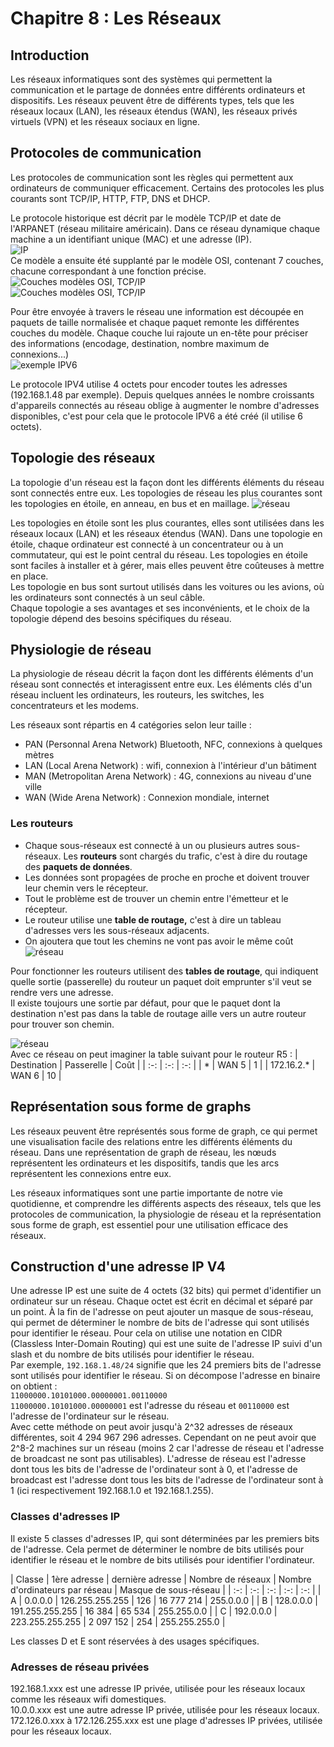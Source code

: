 # Chapitre 8 : Les Réseaux

## Introduction

Les réseaux informatiques sont des systèmes qui permettent la communication et le partage de données entre différents ordinateurs et dispositifs. Les réseaux peuvent être de différents types, tels que les réseaux locaux (LAN), les réseaux étendus (WAN), les réseaux privés virtuels (VPN) et les réseaux sociaux en ligne.

## Protocoles de communication

Les protocoles de communication sont les règles qui permettent aux ordinateurs de communiquer efficacement. Certains des protocoles les plus courants sont TCP/IP, HTTP, FTP, DNS et DHCP.

Le protocole historique est décrit par le modèle TCP/IP et date de l'ARPANET (réseau militaire américain). Dans ce réseau dynamique chaque machine a un identifiant unique (MAC) et une adresse (IP).  
![IP](https://raw.githubusercontent.com/TristanL06/Cyrano-NSI/main/Chapitre%208%20%3A%20R%C3%A9seaux/ressources/Untitled%201.png)  
Ce modèle a ensuite été supplanté par le modèle OSI, contenant 7 couches, chacune correspondant à une fonction précise.  
![Couches modèles OSI, TCP/IP](https://raw.githubusercontent.com/TristanL06/Cyrano-NSI/main/Chapitre%208%20%3A%20R%C3%A9seaux/ressources/Untitled%202.png)  
![Couches modèles OSI, TCP/IP](https://raw.githubusercontent.com/TristanL06/Cyrano-NSI/main/Chapitre%208%20%3A%20R%C3%A9seaux/ressources/Untitled%203.png)  

Pour être envoyée à travers le réseau une information est découpée en paquets de taille normalisée et chaque paquet remonte les différentes couches du modèle. Chaque couche lui rajoute un en-tête pour préciser des informations (encodage, destination, nombre maximum de connexions...)  
![exemple IPV6](https://raw.githubusercontent.com/TristanL06/Cyrano-NSI/main/Chapitre%208%20%3A%20R%C3%A9seaux/ressources/Untitled%204.png)

Le protocole IPV4 utilise 4 octets pour encoder toutes les adresses (192.168.1.48 par exemple). Depuis quelques années le nombre croissants d'appareils connectés au réseau oblige à augmenter le nombre d'adresses disponibles, c'est pour cela que le protocole IPV6 a été créé (il utilise 6 octets).

## Topologie des réseaux

La topologie d'un réseau est la façon dont les différents éléments du réseau sont connectés entre eux. Les topologies de réseau les plus courantes sont les topologies en étoile, en anneau, en bus et en maillage.
![réseau](image.png)

Les topologies en étoile sont les plus courantes, elles sont utilisées dans les réseaux locaux (LAN) et les réseaux étendus (WAN). Dans une topologie en étoile, chaque ordinateur est connecté à un concentrateur ou à un commutateur, qui est le point central du réseau. Les topologies en étoile sont faciles à installer et à gérer, mais elles peuvent être coûteuses à mettre en place.  
Les topologie en bus sont surtout utilisés dans les voitures ou les avions, où les ordinateurs sont connectés à un seul câble.  
Chaque topologie a ses avantages et ses inconvénients, et le choix de la topologie dépend des besoins spécifiques du réseau.

## Physiologie de réseau

La physiologie de réseau décrit la façon dont les différents éléments d'un réseau sont connectés et interagissent entre eux. Les éléments clés d'un réseau incluent les ordinateurs, les routeurs, les switches, les concentrateurs et les modems.

Les réseaux sont répartis en 4 catégories selon leur taille :
- PAN (Personnal Arena Network) Bluetooth, NFC, connexions à quelques mètres
- LAN (Local Arena Network) : wifi, connexion à l'intérieur d'un bâtiment
- MAN (Metropolitan Arena Network) : 4G, connexions au niveau d'une ville
- WAN (Wide Arena Network) : Connexion mondiale, internet

### **Les routeurs**
-   Chaque sous-réseaux est connecté à un ou plusieurs autres sous-réseaux. Les **routeurs** sont chargés du trafic, c'est à dire du routage des **paquets de données**.
-   Les données sont propagées de proche en proche et doivent trouver leur chemin vers le récepteur.
-   Tout le problème est de trouver un chemin entre l'émetteur et le récepteur.
-   Le routeur utilise une **table de routage,** c'est à dire un tableau d'adresses vers les sous-réseaux adjacents.
-   On ajoutera que tout les chemins ne vont pas avoir le même coût  
![réseau](https://github.com/TristanL06/Cyrano-NSI/raw/main/Chapitre%208%20:%20R%C3%A9seaux/ressources/Untitled.png)

Pour fonctionner les routeurs utilisent des **tables de routage**, qui indiquent quelle sortie (passerelle) du routeur un paquet doit emprunter s'il veut se rendre vers une adresse.  
Il existe toujours une sortie par défaut, pour que le paquet dont la destination n'est pas dans la table de routage aille vers un autre routeur pour trouver son chemin.  

![réseau](https://github.com/TristanL06/Cyrano-NSI/raw/main/Chapitre%208%20:%20R%C3%A9seaux/ressources/Untitled%205.png)  
Avec ce réseau on peut imaginer la table suivant pour le routeur R5 :
| Destination | Passerelle | Coût |
| :-: | :-: | :-: |
| \* | WAN 5 | 1 |
| 172.16.2.* | WAN 6 | 10 |

## Représentation sous forme de graphs

Les réseaux peuvent être représentés sous forme de graph, ce qui permet une visualisation facile des relations entre les différents éléments du réseau. Dans une représentation de graph de réseau, les nœuds représentent les ordinateurs et les dispositifs, tandis que les arcs représentent les connexions entre eux.


Les réseaux informatiques sont une partie importante de notre vie quotidienne, et comprendre les différents aspects des réseaux, tels que les protocoles de communication, la physiologie de réseau et la représentation sous forme de graph, est essentiel pour une utilisation efficace des réseaux.

## Construction d'une adresse IP V4

Une adresse IP est une suite de 4 octets (32 bits) qui permet d'identifier un ordinateur sur un réseau. Chaque octet est écrit en décimal et séparé par un point.
À la fin de l'adresse on peut ajouter un masque de sous-réseau, qui permet de déterminer le nombre de bits de l'adresse qui sont utilisés pour identifier le réseau. Pour cela on utilise une notation en CIDR (Classless Inter-Domain Routing) qui est une suite de l'adresse IP suivi d'un slash et du nombre de bits utilisés pour identifier le réseau.  
Par exemple, `192.168.1.48/24` signifie que les 24 premiers bits de l'adresse sont utilisés pour identifier le réseau. Si on décompose l'adresse en binaire on obtient :  
`11000000.10101000.00000001.00110000`  
`11000000.10101000.00000001` est l'adresse du réseau et `00110000` est l'adresse de l'ordinateur sur le réseau.  
Avec cette méthode on peut avoir jusqu'à 2^32 adresses de réseaux différentes, soit 4 294 967 296 adresses. Cependant on ne peut avoir que 2^8-2 machines sur un réseau (moins 2 car l'adresse de réseau et l'adresse de broadcast ne sont pas utilisables).
L'adresse de réseau est l'adresse dont tous les bits de l'adresse de l'ordinateur sont à 0, et l'adresse de broadcast est l'adresse dont tous les bits de l'adresse de l'ordinateur sont à 1 (ici respectivement 192.168.1.0 et 192.168.1.255).

### Classes d'adresses IP

Il existe 5 classes d'adresses IP, qui sont déterminées par les premiers bits de l'adresse. Cela permet de déterminer le nombre de bits utilisés pour identifier le réseau et le nombre de bits utilisés pour identifier l'ordinateur.

| Classe | 1ère adresse | dernière adresse | Nombre de réseaux | Nombre d'ordinateurs par réseau | Masque de sous-réseau |
| :-: | :-: | :-: | :-: | :-: |
| A | 0.0.0.0 | 126.255.255.255 | 126 | 16 777 214 | 255.0.0.0 |
| B | 128.0.0.0 | 191.255.255.255 | 16 384 | 65 534 | 255.255.0.0 |
| C | 192.0.0.0 | 223.255.255.255 | 2 097 152 | 254 | 255.255.255.0 |

Les classes D et E sont réservées à des usages spécifiques.

### Adresses de réseau privées
192.168.1.xxx est une adresse IP privée, utilisée pour les réseaux locaux comme les réseaux wifi domestiques.  
10.0.0.xxx est une autre adresse IP privée, utilisée pour les réseaux locaux.  
172.126.0.xxx à 172.126.255.xxx est une plage d'adresses IP privées, utilisée pour les réseaux locaux.

